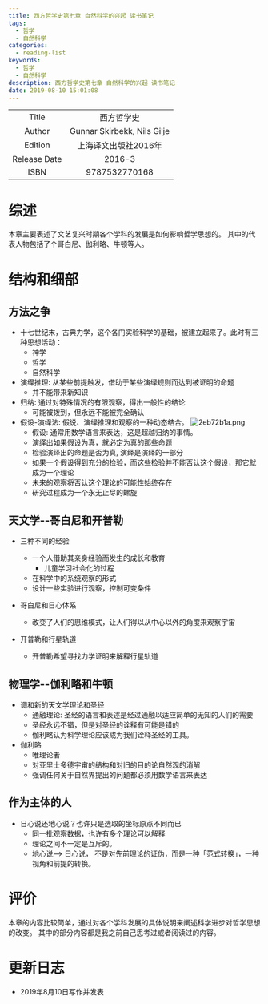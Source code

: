 ```yaml
---
title: 西方哲学史第七章 自然科学的兴起 读书笔记
tags:
  - 哲学
  - 自然科学
categories:
  - reading-list
keywords:
  - 哲学
  - 自然科学
description: 西方哲学史第七章 自然科学的兴起 读书笔记
date: 2019-08-10 15:01:08
---
```





|  |  |
|:-------------:|:--:|
|Title          | 西方哲学史  |
|Author        | Gunnar Skirbekk, Nils Gilje |
|Edition       | 上海译文出版社2016年 |
|Release Date  | 2016-3 |
|ISBN          | 9787532770168 |

# 综述

本章主要表述了文艺复兴时期各个学科的发展是如何影响哲学思想的。
其中的代表人物包括了个哥白尼、伽利略、牛顿等人。

# 结构和细部

## 方法之争

- 十七世纪末，古典力学，这个各门实验科学的基础，被建立起来了。此时有三种思想活动：
    - 神学
    - 哲学
    - 自然科学
- 演绎推理: 从某些前提触发，借助于某些演绎规则而达到被证明的命题
    - 并不能带来新知识
- 归纳: 通过对特殊情况的有限观察，得出一般性的结论
    - 可能被拨到，但永远不能被完全确认
- 假设-演绎法: 假说、演绎推理和观察的一种动态结合。
![2eb72b1a.png](:storage/d7b3b652-c250-4115-a208-b80546c055f3/2eb72b1a.png)
    - 假设: 通常用数学语言来表达，这是超越归纳的事情。
    - 演绎出如果假设为真，就必定为真的那些命题
    - 检验演绎出的命题是否为真, 演绎是演绎的一部分
    - 如果一个假设得到充分的检验，而这些检验并不能否认这个假设，那它就成为一个理论
    - 未来的观察将否认这个理论的可能性始终存在
    - 研究过程成为一个永无止尽的螺旋

## 天文学--哥白尼和开普勒

- 三种不同的经验
    - 一个人借助其亲身经验而发生的成长和教育
        - 儿童学习社会化的过程
    - 在科学中的系统观察的形式
    - 设计一些实验进行观察，控制可变条件

- 哥白尼和日心体系
    - 改变了人们的思维模式，让人们得以从中心以外的角度来观察宇宙
- 开普勒和行星轨道
    - 开普勒希望寻找力学证明来解释行星轨道

## 物理学--伽利略和牛顿

- 调和新的天文学理论和圣经
    - 通融理论: 圣经的语言和表述是经过通融以适应简单的无知的人们的需要
    - 圣经永远不错，但是对圣经的诠释有可能是错的
    - 伽利略认为科学理论应该成为我们诠释圣经的工具。
- 伽利略
    - 唯理论者
    - 对亚里士多德宇宙的结构和对旧的目的论自然观的消解
    - 强调任何关于自然界提出的问题都必须用数学语言来表达

## 作为主体的人

- 日心说还地心说？也许只是选取的坐标原点不同而已
    - 同一批观察数据，也许有多个理论可以解释
    - 理论之间不一定是互斥的。
    - 地心说--> 日心说， 不是对先前理论的证伪，而是一种「范式转换」，一种视角和前提的转换。

# 评价

本章的内容比较简单，通过对各个学科发展的具体说明来阐述科学进步对哲学思想的改变。
其中的部分内容都是我之前自己思考过或者阅读过的内容。


# 更新日志

- 2019年8月10日写作并发表
